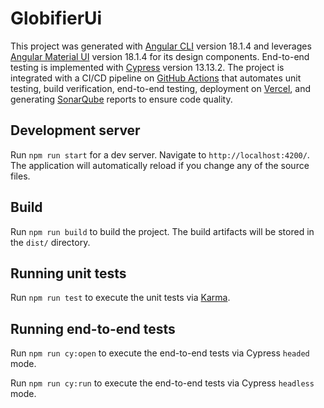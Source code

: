 # GlobifierUi

This project was generated with [Angular CLI](https://github.com/angular/angular-cli) version 18.1.4 and leverages [Angular Material UI](https://material.angular.io/) version 18.1.4 for its design components. End-to-end testing is implemented with [Cypress](https://www.cypress.io/) version 13.13.2. The project is integrated with a CI/CD pipeline on [GitHub Actions](https://github.com/features/actions) that automates unit testing, build verification, end-to-end testing, deployment on [Vercel](https://vercel.com/docs), and generating [SonarQube](https://github.com/marketplace/actions/official-sonarqube-scan) reports to ensure code quality.

## Development server

Run `npm run start` for a dev server. Navigate to `http://localhost:4200/`. The application will automatically reload if you change any of the source files.

## Build

Run `npm run build` to build the project. The build artifacts will be stored in the `dist/` directory.

## Running unit tests

Run `npm run test` to execute the unit tests via [Karma](https://karma-runner.github.io).

## Running end-to-end tests

Run `npm run cy:open` to execute the end-to-end tests via Cypress `headed` mode.

Run `npm run cy:run` to execute the end-to-end tests via Cypress `headless` mode.
